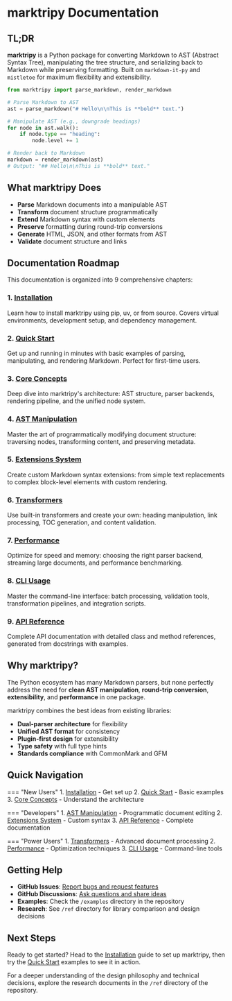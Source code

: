 # marktripy Documentation

## TL;DR

**marktripy** is a Python package for converting Markdown to AST (Abstract Syntax Tree), manipulating the tree structure, and serializing back to Markdown while preserving formatting. Built on `markdown-it-py` and `mistletoe` for maximum flexibility and extensibility.

```python
from marktripy import parse_markdown, render_markdown

# Parse Markdown to AST
ast = parse_markdown("# Hello\n\nThis is **bold** text.")

# Manipulate AST (e.g., downgrade headings)
for node in ast.walk():
    if node.type == "heading":
        node.level += 1

# Render back to Markdown
markdown = render_markdown(ast)
# Output: "## Hello\n\nThis is **bold** text."
```

## What marktripy Does

- **Parse** Markdown documents into a manipulable AST
- **Transform** document structure programmatically  
- **Extend** Markdown syntax with custom elements
- **Preserve** formatting during round-trip conversions
- **Generate** HTML, JSON, and other formats from AST
- **Validate** document structure and links

## Documentation Roadmap

This documentation is organized into 9 comprehensive chapters:

### 1. [Installation](installation.md)
Learn how to install marktripy using pip, uv, or from source. Covers virtual environments, development setup, and dependency management.

### 2. [Quick Start](quickstart.md) 
Get up and running in minutes with basic examples of parsing, manipulating, and rendering Markdown. Perfect for first-time users.

### 3. [Core Concepts](core-concepts.md)
Deep dive into marktripy's architecture: AST structure, parser backends, rendering pipeline, and the unified node system.

### 4. [AST Manipulation](ast-manipulation.md)
Master the art of programmatically modifying document structure: traversing nodes, transforming content, and preserving metadata.

### 5. [Extensions System](extensions.md)
Create custom Markdown syntax extensions: from simple text replacements to complex block-level elements with custom rendering.

### 6. [Transformers](transformers.md)
Use built-in transformers and create your own: heading manipulation, link processing, TOC generation, and content validation.

### 7. [Performance](performance.md)
Optimize for speed and memory: choosing the right parser backend, streaming large documents, and performance benchmarking.

### 8. [CLI Usage](cli.md)
Master the command-line interface: batch processing, validation tools, transformation pipelines, and integration scripts.

### 9. [API Reference](api-reference.md)
Complete API documentation with detailed class and method references, generated from docstrings with examples.

## Why marktripy?

The Python ecosystem has many Markdown parsers, but none perfectly address the need for **clean AST manipulation**, **round-trip conversion**, **extensibility**, and **performance** in one package. 

marktripy combines the best ideas from existing libraries:

- **Dual-parser architecture** for flexibility
- **Unified AST format** for consistency  
- **Plugin-first design** for extensibility
- **Type safety** with full type hints
- **Standards compliance** with CommonMark and GFM

## Quick Navigation

=== "New Users"
    1. [Installation](installation.md) - Get set up
    2. [Quick Start](quickstart.md) - Basic examples
    3. [Core Concepts](core-concepts.md) - Understand the architecture

=== "Developers"
    1. [AST Manipulation](ast-manipulation.md) - Programmatic document editing
    2. [Extensions System](extensions.md) - Custom syntax
    3. [API Reference](api-reference.md) - Complete documentation

=== "Power Users"
    1. [Transformers](transformers.md) - Advanced document processing
    2. [Performance](performance.md) - Optimization techniques
    3. [CLI Usage](cli.md) - Command-line tools

## Getting Help

- **GitHub Issues**: [Report bugs and request features](https://github.com/twardoch/marktripy/issues)
- **GitHub Discussions**: [Ask questions and share ideas](https://github.com/twardoch/marktripy/discussions)
- **Examples**: Check the `/examples` directory in the repository
- **Research**: See `/ref` directory for library comparison and design decisions

## Next Steps

Ready to get started? Head to the [Installation](installation.md) guide to set up marktripy, then try the [Quick Start](quickstart.md) examples to see it in action.

For a deeper understanding of the design philosophy and technical decisions, explore the research documents in the `/ref` directory of the repository.